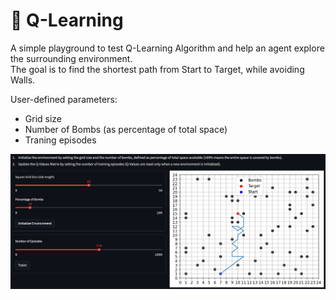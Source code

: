 # 🤖 Q-Learning
A simple playground to test Q-Learning Algorithm and help an agent explore the surrounding environment.  
The goal is to find the shortest path from Start to Target, while avoiding Walls.  
  
User-defined parameters:
- Grid size
- Number of Bombs (as percentage of total space)
- Traning episodes

![Webapp GUI](webapp_GUI.png)
